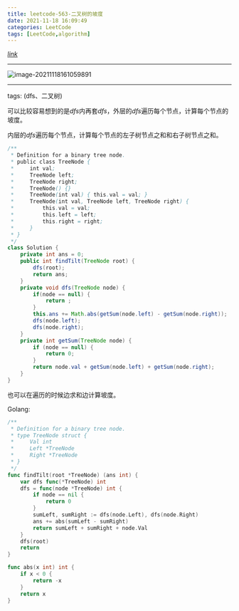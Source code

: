 ```yaml
---
title: leetcode-563-二叉树的坡度
date: 2021-11-18 16:09:49
categories: LeetCode
tags: [LeetCode,algorithm]
---
```


[$link$](https://leetcode-cn.com/problems/binary-tree-tilt/)

<hr/>

![image-20211118161059891](https://gitee.com/cao_ziqiang/img/raw/master/20211118161059.png)

<hr/>

tags: (dfs、二叉树)

可以比较容易想到的是$dfs$内再套$dfs$，外层的$dfs$遍历每个节点，计算每个节点的坡度。

内层的$dfs$遍历每个节点，计算每个节点的左子树节点之和和右子树节点之和。

```java
/**
 * Definition for a binary tree node.
 * public class TreeNode {
 *     int val;
 *     TreeNode left;
 *     TreeNode right;
 *     TreeNode() {}
 *     TreeNode(int val) { this.val = val; }
 *     TreeNode(int val, TreeNode left, TreeNode right) {
 *         this.val = val;
 *         this.left = left;
 *         this.right = right;
 *     }
 * }
 */
class Solution {
    private int ans = 0;
    public int findTilt(TreeNode root) {
        dfs(root);
        return ans;
    }
    private void dfs(TreeNode node) {
        if(node == null) {
            return ;
        }
        this.ans += Math.abs(getSum(node.left) - getSum(node.right));
        dfs(node.left);
        dfs(node.right);
    }
    private int getSum(TreeNode node) {
        if (node == null) {
            return 0;
        }
        return node.val + getSum(node.left) + getSum(node.right);
    }
}
```

也可以在遍历的时候边求和边计算坡度。

Golang:

```go
/**
 * Definition for a binary tree node.
 * type TreeNode struct {
 *     Val int
 *     Left *TreeNode
 *     Right *TreeNode
 * }
 */
func findTilt(root *TreeNode) (ans int) {
    var dfs func(*TreeNode) int
    dfs = func(node *TreeNode) int {
        if node == nil {
            return 0
        }
        sumLeft, sumRight := dfs(node.Left), dfs(node.Right)
        ans += abs(sumLeft - sumRight)
        return sumLeft + sumRight + node.Val
    }
    dfs(root)
    return
}

func abs(x int) int {
    if x < 0 {
        return -x
    }
    return x
}
```

